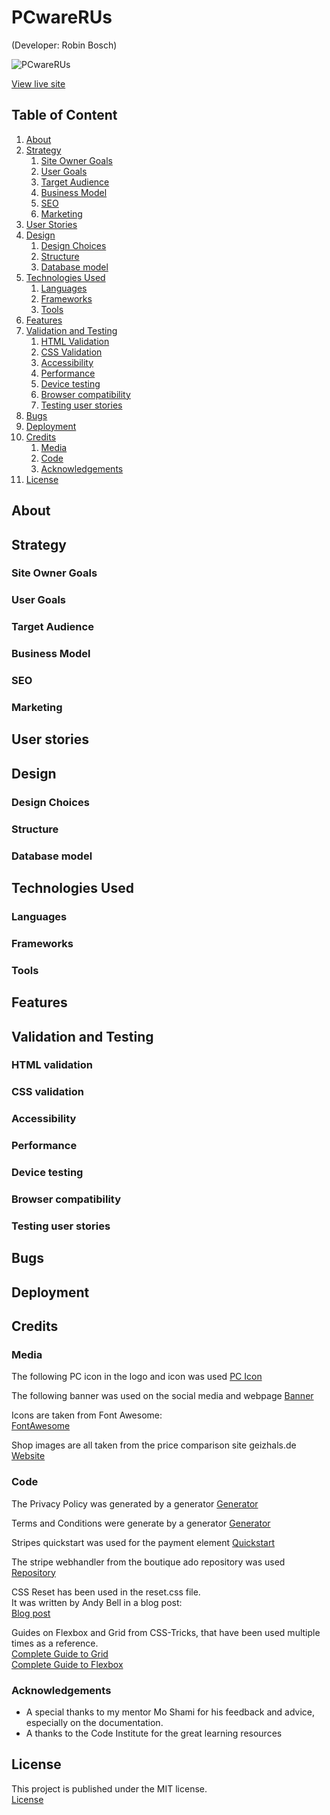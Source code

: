 # PCwareRUs

(Developer: Robin Bosch)

![PCwareRUs](docs/mockup.jpg)

[View live site](https://ci-pp5-pcwareurs.herokuapp.com/)

## Table of Content

1. [About](#about)
2. [Strategy](#strategy)
    1. [Site Owner Goals](#site-owner-goals)
    2. [User Goals](#user-goals)
    3. [Target Audience](#target-audience)
    4. [Business Model](#business-model)
    5. [SEO](#seo)
    6. [Marketing](#marketing)
3. [User Stories](#user-stories)
4. [Design](#design)
    1. [Design Choices](#design-choices)
    2. [Structure](#structure)
    3. [Database model](#database-model)
5. [Technologies Used](#technologies-used)
    1. [Languages](#languages)
    2. [Frameworks](#frameworks)
    3. [Tools](#tools)
6. [Features](#features)
7. [Validation and Testing](#validation-and-testing)
    1. [HTML Validation](#html-validation)
    2. [CSS Validation](#css-validation)
    3. [Accessibility](#accessibility)
    4. [Performance](#performance)
    5. [Device testing](#device-testing)
    6. [Browser compatibility](#browser-compatibility)
    7. [Testing user stories](#testing-user-stories)
8. [Bugs](#bugs)
9. [Deployment](#deployment)
10. [Credits](#credits)
    1. [Media](#media)
    2. [Code](#code)
    3. [Acknowledgements](#acknowledgements)
11. [License](#license)

## About

## Strategy

### Site Owner Goals

### User Goals

### Target Audience

### Business Model

### SEO

### Marketing

## User stories

## Design

### Design Choices

### Structure

### Database model

## Technologies Used

### Languages

### Frameworks

### Tools

## Features

## Validation and Testing

### HTML validation

### CSS validation

### Accessibility

### Performance

### Device testing

### Browser compatibility

### Testing user stories

## Bugs

## Deployment

## Credits

### Media

The following PC icon in the logo and icon was used
[PC Icon](https://www.flaticon.com/free-icon/computer-tower_9214538?term=pc&page=1&position=34&origin=tag&related_id=9214538)

The following banner was used on the social media and webpage
[Banner](https://www.freepik.com/free-vector/pc-computer-equipment-with-devices-accessories-flat-banner-set-isolated_2869541.htm#query=computer%20hardware%20banner&position=1&from_view=keyword)

Icons are taken from Font Awesome:  
[FontAwesome](<https://fontawesome.com/>)

Shop images are all taken from the price comparison site geizhals.de
[Website](https://geizhals.de/)

### Code

The Privacy Policy was generated by a generator
[Generator](https://www.privacypolicytemplate.net)

Terms and Conditions were generate by a generator
[Generator](https://www.termsandconditionsgenerator.com/)

Stripes quickstart was used for the payment element
[Quickstart](https://stripe.com/docs/payments/quickstart)

The stripe webhandler from the boutique ado repository was used
[Repository](https://github.com/ckz8780/boutique_ado_v1)

CSS Reset has been used in the reset.css file.  
It was written by Andy Bell in a blog post:  
[Blog post](<https://piccalil.li/blog/a-modern-css-reset/>)

Guides on Flexbox and Grid from CSS-Tricks, that have been used multiple times as a reference.  
[Complete Guide to Grid](<https://css-tricks.com/snippets/css/complete-guide-grid/>)  
[Complete Guide to Flexbox](<https://css-tricks.com/snippets/css/a-guide-to-flexbox/>)

### Acknowledgements

- A special thanks to my mentor Mo Shami for his feedback and advice, especially on the documentation.
- A thanks to the Code Institute for the great learning resources

## License

This project is published under the MIT license.  
[License](/LICENSE.txt)